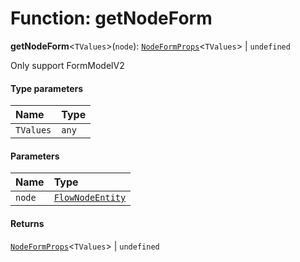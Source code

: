 # Function: getNodeForm

**getNodeForm**<`TValues`>(`node`): [`NodeFormProps`](/auto-docs/fixed-layout-editor/interfaces/NodeFormProps.md)<`TValues`> | `undefined`

Only support FormModelV2

#### Type parameters

| Name | Type |
| :------ | :------ |
| `TValues` | `any` |

#### Parameters

| Name | Type |
| :------ | :------ |
| `node` | [`FlowNodeEntity`](/auto-docs/fixed-layout-editor/classes/FlowNodeEntity-1.md) |

#### Returns

[`NodeFormProps`](/auto-docs/fixed-layout-editor/interfaces/NodeFormProps.md)<`TValues`> | `undefined`

